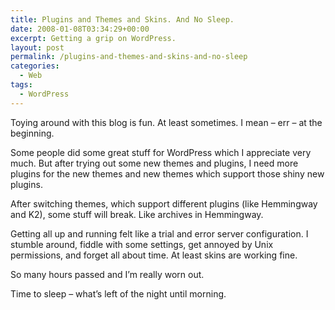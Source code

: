 ```yaml
---
title: Plugins and Themes and Skins. And No Sleep.
date: 2008-01-08T03:34:29+00:00
excerpt: Getting a grip on WordPress.
layout: post
permalink: /plugins-and-themes-and-skins-and-no-sleep
categories:
  - Web
tags:
  - WordPress
---
```

Toying around with this blog is fun. At least sometimes. I mean – err – at the beginning.

Some people did some great stuff for WordPress which I appreciate very much. But after trying out some new themes and plugins, I need more plugins for the new themes and new themes which support those shiny new plugins.

After switching themes, which support different plugins (like Hemmingway and K2), some stuff will break. Like archives in Hemmingway.

Getting all up and running felt like a trial and error server configuration. I stumble around, fiddle with some settings, get annoyed by Unix permissions, and forget all about time. At least skins are working fine.

So many hours passed and I’m really worn out.

Time to sleep – what’s left of the night until morning.